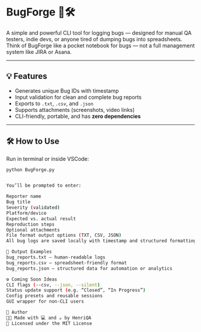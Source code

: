 # BugForge 🐛🛠️  
A simple and powerful CLI tool for logging bugs — designed for manual QA testers, indie devs, or anyone tired of dumping bugs into spreadsheets.
Think of BugForge like a pocket notebook for bugs — not a full management system like JIRA or Asana.

---

## 💡 Features

- Generates unique Bug IDs with timestamp
- Input validation for clean and complete bug reports
- Exports to `.txt`, `.csv`, and `.json`
- Supports attachments (screenshots, video links)
- CLI-friendly, portable, and has **zero dependencies**

---

## 🛠️ How to Use

Run in terminal or inside VSCode:

```bash
python BugForge.py


You’ll be prompted to enter:

Reporter name
Bug title
Severity (validated)
Platform/device
Expected vs. actual result
Reproduction steps
Optional attachments
File format output options (TXT, CSV, JSON)
All bug logs are saved locally with timestamp and structured formatting.

📁 Output Examples
bug_reports.txt – human-readable logs
bug_reports.csv – spreadsheet-friendly format
bug_reports.json – structured data for automation or analytics

⚙️ Coming Soon Ideas
CLI flags (--csv, --json, --silent)
Status update support (e.g. “Closed”, “In Progress”)
Config presets and reusable sessions
GUI wrapper for non-CLI users

👤 Author
🧑‍🔧 Made with 💻 and ☕ by HenriQA
📜 Licensed under the MIT License
